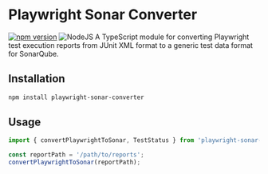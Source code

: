 # Playwright Sonar Converter

[![npm version](https://badge.fury.io/js/playwright-sonar-converter.svg)](https://badge.fury.io/js/playwright-sonar-converter)
![NodeJS](https://img.shields.io/badge/node.js-6DA55F?style=for-the-badge&logo=node.js&logoColor=white)
A TypeScript module for converting Playwright test execution reports from JUnit XML format to a generic test data format for SonarQube.

## Installation

```bash
npm install playwright-sonar-converter
```

## Usage

```typescript
import { convertPlaywrightToSonar, TestStatus } from 'playwright-sonar-converter';

const reportPath = '/path/to/reports';
convertPlaywrightToSonar(reportPath);
```